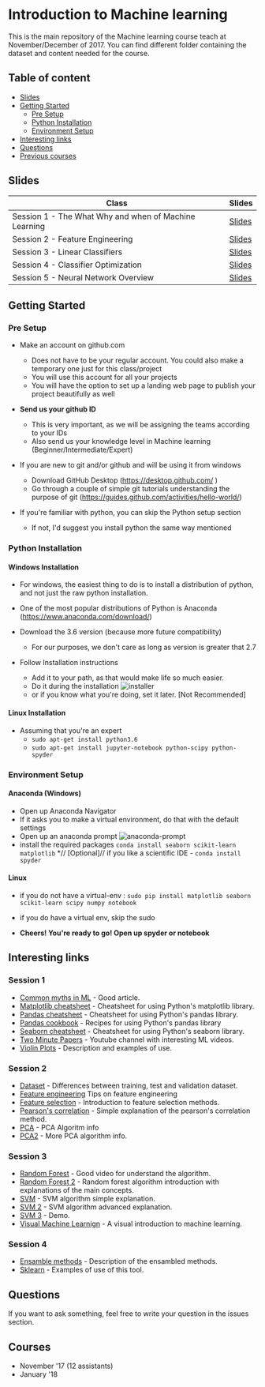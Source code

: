 # Introduction to Machine learning 

This is the main repository of the Machine learning course teach at November/December of 2017. You can find different folder containing the dataset and content needed for the course.

## Table of content

* [Slides](#slides)
* [Getting Started](#getting-started)
  * [Pre Setup](#pre-setup)
  * [Python Installation](#python-installation)
  * [Environment Setup](#environment-setup)
* [Interesting links](#interesting-links)
* [Questions](#questions)
* [Previous courses](#courses)

## Slides

| Class | Slides |
| ------ | ------ |
| Session 1 - The What Why and when of Machine Learning | [Slides](https://docs.google.com/presentation/d/13au8KeMavSuW1GjYMbFT2rWlb6EVjEgINNsbdidjoFE/edit?usp=sharing) |
| Session 2 - Feature Engineering | [Slides](https://docs.google.com/presentation/d/1W9ZADTIKhLyJXycjbqPPzLq8nySfGcOgDH7wNwfnGfY/edit?usp=sharing)
| Session 3 - Linear Classifiers | [Slides](https://docs.google.com/presentation/d/1el2enYn7nMsDVX5JMpHZW4EzsknJ0ML7onqJLyvPIGc/edit?usp=sharing)
| Session 4 - Classifier Optimization | [Slides](https://drive.google.com/open?id=1c3idr6asSKBdmE_Y0jToBkSg7BuNDkG4b65cmLHEBt8)
| Session 5 - Neural Network Overview | [Slides](https://drive.google.com/open?id=1leQ8uL-Cq7zWFABZOlLkFJUJYn0pccbCuCUwnOPsuoo)


## Getting Started

### Pre Setup
* Make an account on github.com
  * Does not have to be your regular account. You could also make a temporary one just for this class/project
  * You will use this account for all your projects
  * You will have the option to set up a landing web page to publish your project beautifully as well

* **Send us your github ID**
  * This is very important, as we will be assigning the teams according to your IDs
  * Also send us your knowledge level in Machine learning (Beginner/Intermediate/Expert)

* If you are new to git and/or github and will be using it from windows
  * Download GitHub Desktop (https://desktop.github.com/ )
  * Go through a couple of simple git tutorials understanding the purpose of git (https://guides.github.com/activities/hello-world/)

* If you're familiar with python, you can skip the Python setup section
  * If not, I'd suggest you install python the same way mentioned


### Python Installation
#### Windows Installation

* For windows, the easiest thing to do is to install a distribution of python, and not just the raw python installation. 

* One of the most popular distributions of Python is Anaconda (https://www.anaconda.com/download/)

* Download the 3.6 version (because more future compatibility)
  * For our purposes, we don't care as long as version is greater that 2.7

* Follow Installation instructions
  * Add it to your path, as that would make life so much easier.
  * Do it during the installation ![installer](https://i.imgur.com/QcMBDZ5.png)
  * or if you know what you're doing, set it later. [Not Recommended]

#### Linux Installation

* Assuming that you're an expert
  * `sudo apt-get install python3.6`
  * `sudo apt-get install jupyter-notebook python-scipy python-spyder`


### Environment Setup 
#### Anaconda (Windows)
  * Open up Anaconda Navigator
  * If it asks you to make a virtual environment, do that with the default settings
  * Open up an anaconda prompt ![anaconda-prompt](https://i.imgur.com/bzQpBx8.png)
  * install the required packages `conda install seaborn scikit-learn matplotlib`
  *// [Optional]// if you like a scientific IDE - ` conda install spyder `


#### Linux
  * if you do not have a virtual-env : `sudo pip install matplotlib seaborn scikit-learn scipy numpy notebook`
  * if you do have a virtual env, skip the sudo

* **Cheers! You're ready to go! Open up spyder or notebook**

## Interesting links
### Session 1
* [Common myths in ML](http://www.iamwire.com/2017/07/3-common-myths-around-machine-learning/156129) - Good article.
* [Matplotlib cheatsheet](https://s3.amazonaws.com/assets.datacamp.com/blog_assets/Python_Matplotlib_Cheat_Sheet.pdf) - Cheatsheet for using Python's matplotlib library.
* [Pandas cheatsheet](https://s3.amazonaws.com/assets.datacamp.com/blog_assets/PandasPythonForDataScience.pdf) - Cheatsheet for using Python's pandas library.
* [Pandas cookbook](https://github.com/jvns/pandas-cookbook) - Recipes for using Python's pandas library
* [Seaborn cheatsheet](https://s3.amazonaws.com/assets.datacamp.com/blog_assets/Python_Seaborn_Cheat_Sheet.pdf) - Cheatsheet for using Python's seaborn library.
* [Two Minute Papers](https://www.youtube.com/user/keeroyz/videos) - Youtube channel with interesting ML videos.
* [Violin Plots](https://blog.modeanalytics.com/violin-plot-examples/) - Description and examples of use.
### Session 2
* [Dataset](https://machinelearningmastery.com/difference-test-validation-datasets/) - Differences between training, test and validation dataset.
* [Feature engineering](https://elitedatascience.com/feature-engineering-best-practices) Tips on feature engineering
* [Feature selection](https://www.analyticsvidhya.com/blog/2016/12/introduction-to-feature-selection-methods-with-an-example-or-how-to-select-the-right-variables/) - Introduction to feature selection methods.
* [Pearson's correlation](https://blog.bigml.com/2015/09/21/looking-for-connections-in-your-data-correlation-coefficients/) - Simple explanation of the pearson's correlation method.
* [PCA](http://setosa.io/ev/principal-component-analysis/) - PCA Algoritm info
* [PCA2](https://georgemdallas.wordpress.com/2013/10/30/principal-component-analysis-4-dummies-eigenvectors-eigenvalues-and-dimension-reduction/) - More PCA algorithm info.
### Session 3
* [Random Forest](https://www.youtube.com/watch?v=D_2LkhMJcfY) - Good video for understand the algorithm.
* [Random Forest 2](https://www.analyticsvidhya.com/blog/2014/06/introduction-random-forest-simplified/ ) - Random forest algorithm  introduction with explanations of the main concepts.
* [SVM](https://www.kdnuggets.com/2016/07/support-vector-machines-simple-explanation.html) - SVM algorithm simple explanation.
* [SVM 2](https://www.svm-tutorial.com/2014/11/svm-understanding-math-part-1/) - SVM algorithm advanced explanation.
* [SVM 3](http://cs.stanford.edu/people/karpathy/svmjs/demo/) - Demo.
* [Visual Machine Learnign](http://www.r2d3.us/visual-intro-to-machine-learning-part-1/) - A visual introduction to machine learning.
### Session 4
* [Ensamble methods](https://www.toptal.com/machine-learning/ensemble-methods-machine-learning) - Description of the ensambled methods.
* [Sklearn](https://machinelearningmastery.com/how-to-tune-algorithm-parameters-with-scikit-learn/) - Examples of use of this tool.

## Questions

If you want to ask something, feel free to write your question in the issues section.
 
## Courses
* November '17 (12 assistants)
* January '18
